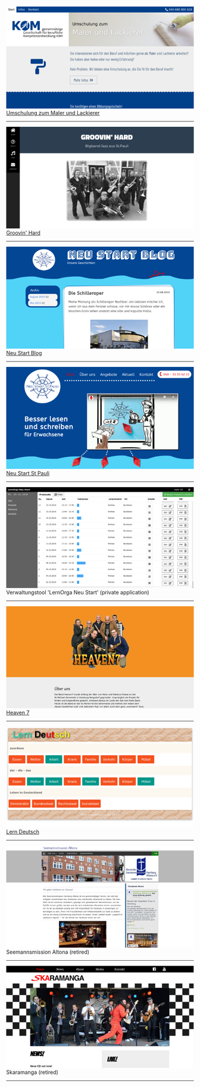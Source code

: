 ![Screenshot_Umschulung](/Screenshot_Umschulung_sm.png)
[Umschulung zum Maler und Lackierer](https://umschulung.kom-bildung.de)

---

![Screenshot_Groovin_Hard](/Screenshot_Groovin_Hard.png)
[Groovin' Hard](https://groovin-hard.de/)

---

![Screenshot_Neustart_blog](/Screenshot_Neustart_blog_sm.png)
[Neu Start Blog](http://blog.neu-start-st-pauli.de/)

---

![Screenshot_Neu_Start_St_Pauli](/Screenshot_Neu_Start_St_Pauli_sm.png)
[Neu Start St Pauli](https://neu-start-st-pauli.de/)

---

![Screenshot_LernOrga](/Screenshot_LernOrga_sm.png)
Verwaltungstool 'LernOrga Neu Start' (private application)

---

![Screenshot_Heaven7](/Screenshot_Heaven7_sm.png)
[Heaven 7](http://heaven7band.de/)

---

![Screenshot_lern_deutsch](/Screenshot_lern_deutsch_sm.png)
[Lern Deutsch](http://lern-deutsch.tkm-websolution.de/)

---

![Screenshot_Seemannsmission](/Screenshot_Seemannsmission_sm.png)
Seemannsmission Altona (retired)

---

![Screenshot_Seemannsmission](/Screenshot_skaramanga_sm.png)
Skaramanga (retired)

---
